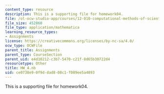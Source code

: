 ```yaml
---
content_type: resource
description: This is a supporting file for homework04.
file: /ol-ocw-studio-app/courses/12-010-computational-methods-of-scientific-programming-fall-2011/ce0738e90f9ddad808c1f089ee5a4893_HW_4.nb
file_size: 452860
file_type: application/mathematica
learning_resource_types:
- Assignments
license: https://creativecommons.org/licenses/by-nc-sa/4.0/
ocw_type: OCWFile
parent_title: Assignments
parent_type: CourseSection
parent_uid: e4d10212-c3b7-5470-c21f-8d65b30722d4
resourcetype: Other
title: HW_4.nb
uid: ce0738e9-0f9d-dad8-08c1-f089ee5a4893
---
```

This is a supporting file for homework04.
